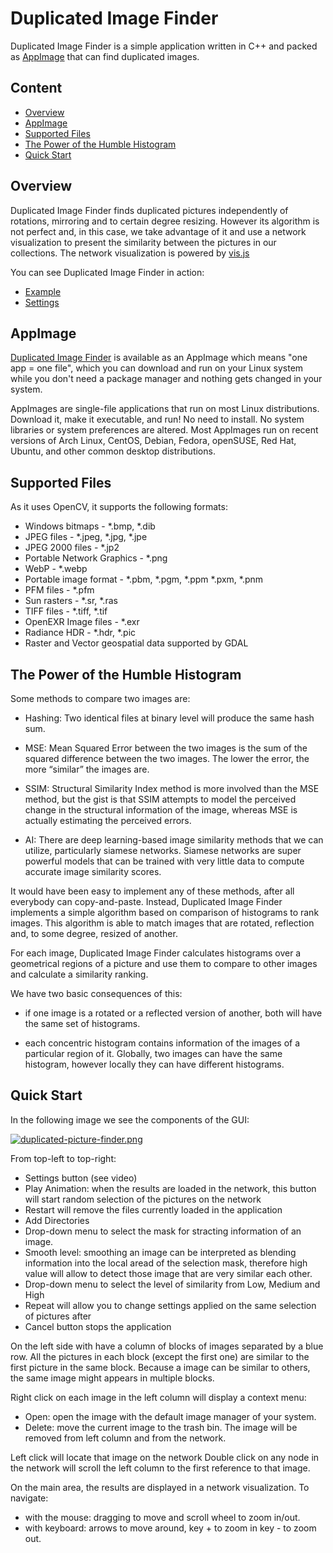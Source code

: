 # Duplicated Image Finder

Duplicated Image Finder is a simple application written in C++ and packed
as [AppImage](https://appimage.org/) that can find duplicated images.

## Content
- [Overview](#overview)
- [AppImage](#appimage)
- [Supported Files](#supported-files)
- [The Power of the Humble Histogram](#the-power-of-the-humble-histogram)
- [Quick Start](#quick-start)

## Overview

Duplicated Image Finder finds duplicated pictures independently of rotations,
mirroring and to certain degree resizing. However its algorithm is not perfect
and, in this case, we take advantage of it and use a network visualization to
present the similarity between the pictures in our collections.
The network visualization is powered by [vis.js](https://visjs.org/)

You can see Duplicated Image Finder in action:

- [Example](https://odysee.com/@volatilflerovium:3/Duplicated_Picture_Finder_1:c)
- [Settings](https://odysee.com/@volatilflerovium:3/Duplicated_Picture_Finder_Settings:5)

## AppImage

[Duplicated Image Finder](https://github.com/volatilflerovium/Duplicate_Image_Finder/releases)
is available as an AppImage which means "one app = one file", which you can download and run on your
Linux system while you don't need a package manager and nothing gets changed
in your system.

AppImages are single-file applications that run on most Linux distributions.
Download it, make it executable, and run! No need to install.
No system libraries or system preferences are altered.
Most AppImages run on recent versions of Arch Linux, CentOS, Debian, Fedora,
openSUSE, Red Hat, Ubuntu, and other common desktop distributions.

## Supported Files
As it uses OpenCV, it supports the following formats:

* Windows bitmaps - *.bmp, *.dib
* JPEG files - *.jpeg, *.jpg, *.jpe
* JPEG 2000 files - *.jp2
* Portable Network Graphics - *.png
* WebP - *.webp
* Portable image format - *.pbm, *.pgm, *.ppm *.pxm, *.pnm
* PFM files - *.pfm
* Sun rasters - *.sr, *.ras
* TIFF files - *.tiff, *.tif
* OpenEXR Image files - *.exr
* Radiance HDR - *.hdr, *.pic
* Raster and Vector geospatial data supported by GDAL

## The Power of the Humble Histogram

Some methods to compare two images are:

*	Hashing:
		Two identical files at binary level will produce the same hash sum.

*	MSE:
		Mean Squared Error between the two images is the sum of the squared difference between the two images. The lower the error, the more “similar” the images are.

*	SSIM:
		Structural Similarity Index method is more involved than the MSE method, 
		but the gist is that SSIM attempts to model the perceived change in the 
		structural information of the image, whereas MSE is actually estimating 
		the perceived errors.

*	AI:
		There are deep learning-based image similarity methods that we can utilize, particularly siamese networks. Siamese networks are super powerful models that can be trained with very little data to compute accurate image similarity scores.

It would have been easy to implement any of these methods, after all everybody can
copy-and-paste. Instead, Duplicated Image Finder implements a simple algorithm
based on comparison of histograms to rank images. This algorithm is able to
match images that are rotated, reflection and, to some degree, resized of
another.

For each image, Duplicated Image Finder calculates histograms over a 
geometrical regions of a picture and use them to compare to other images
and calculate a similarity ranking.

We have two basic consequences of this:

* if one image is a rotated or a reflected version of another, both 
will have the same set of histograms.

* each concentric histogram contains information of the images of a particular
region of it. Globally, two images can have the same histogram, however
locally they can have different histograms.

## Quick Start

In the following image we see the components of the GUI:

[![duplicated-picture-finder.png](https://i.postimg.cc/RFMHj3WR/duplicated-picture-finder.png)](https://postimg.cc/06BjSydM)

From top-left to top-right:

- Settings button (see video)
- Play Animation: when the results are loaded in the network, this button will
	start random selection of the pictures on the network
- Restart will remove the files currently loaded in the application
- Add Directories
- Drop-down menu to select the mask for stracting information of an image.
- Smooth level: smoothing an image can be interpreted as blending information
into the local aread of the selection mask, therefore high value will
allow to detect those image that are very similar each other.
- Drop-down menu to select the level of similarity from Low, Medium and High
- Repeat will allow you to change settings applied on the same selection of pictures after
- Cancel button stops the application

On the left side with have a column of blocks of images separated by a blue row.
All the pictures in each block (except the first one) are similar to the first 
picture in the same block. Because a image can be similar to others, the same image 
might appears in multiple blocks. 

Right click on each image in the left column will display a context menu:
- Open: open the image with the default image manager of your system.
- Delete: move the current image to the trash bin. The image will be removed 
from left column and from the network.

Left click will locate that image on the network
Double click on any node in the network will scroll the left column to the 
first reference to that image.

On the main area, the results are displayed in a network visualization.
To navigate:
- with the mouse: dragging to move and scroll wheel to zoom in/out.
- with keyboard: arrows to move around, key + to zoom in key - to zoom out. 
